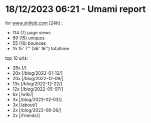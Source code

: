 # 18/12/2023 06:21 - Umami report
for www.shifeiti.com [24h] :

 - 114 (7) page views
 - 69 (15) uniques
 - 55 (16) bounces
 - 1h 15' 7'' (36' 16'') totaltime


top 10 urls:
 - 28x [/]
 - 20x [/blog/2023-01-12/]
 - 20x [/blog/2022-12-09/]
 - 13x [/blog/2022-12-22/]
 - 12x [/blog/2022-05-07/]
 - 6x [/wiki/]
 - 3x [/blog/2023-02-03/]
 - 3x [/about/]
 - 2x [/blog/2022-08-26/]
 - 2x [/friends/]


